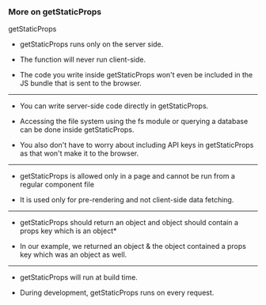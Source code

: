 ### More on getStaticProps

getStaticProps

* getStaticProps runs only on the server side.

* The function will never run client-side.

* The code you write inside getStaticProps won't even be included in the JS bundle that is sent to the browser.

---

* You can write server-side code directly in getStaticProps.

* Accessing the file system using the fs module or querying a database can be done inside getStaticProps.

* You also don't have to worry about including API keys in getStaticProps as that won't make it to the browser.
---

* getStaticProps is allowed only in a page and cannot be run from a regular component file

* It is used only for pre-rendering and not client-side data fetching.

---
* getStaticProps should return an object and object should contain a props key which is an object*

* In our example, we returned an object & the object contained a props key which was an object as well.
---

* getStaticProps will run at build time.

* During development, getStaticProps runs on every request.
